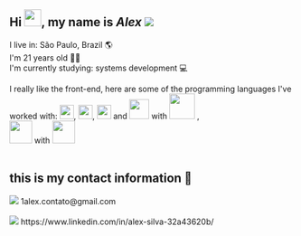 <h2>Hi <img src="https://cdn.jsdelivr.net/gh/devicons/devicon/icons/github/github-original.svg" width="30px" />,
 my name is <b><i>Alex</i></b>
  <img src="https://i.pinimg.com/564x/a5/2c/fa/a52cfa86db13cb4de5b849fb6ed39b7e.jpg" class="imagem1"/></h2>
 
I live in: São Paulo, Brazil 🌎<br>
I'm 21 years old 🧑🏼<br>
I'm currently studying: systems development 💻
<div>
    I really like the front-end, here are some of the programming languages I've worked with:
    <img src="https://cdn.jsdelivr.net/gh/devicons/devicon/icons/html5/html5-original.svg" width="25px"/>,
    <img src="https://cdn.jsdelivr.net/gh/devicons/devicon/icons/css3/css3-original.svg" width="25px"/>,
    <img src="https://cdn.jsdelivr.net/gh/devicons/devicon/icons/javascript/javascript-plain.svg" width="25px"/> and
    <img src="https://cdn.jsdelivr.net/gh/devicons/devicon/icons/php/php-plain.svg" width="35px"/> with 
    <img src="https://cdn.jsdelivr.net/gh/devicons/devicon/icons/mysql/mysql-plain-wordmark.svg" width="45px"/>
 , <br>
    <img src="https://cdn.jsdelivr.net/gh/devicons/devicon/icons/flutter/flutter-original.svg" width="40px"/> with
    <img src="https://cdn.jsdelivr.net/gh/devicons/devicon/icons/dart/dart-plain-wordmark.svg" width="40px"/>
</div>
<br> 

<h2>this is my contact information 📩</h2>
<div>
  <img src="https://img.shields.io/badge/Gmail-D14836?style=for-the-badge&logo=gmail&logoColor=white"> 1alex.contato@gmail.com <br><br>
  <img src="https://img.shields.io/badge/LinkedIn-0077B5?style=for-the-badge&logo=linkedin&logoColor=white"> https://www.linkedin.com/in/alex-silva-32a43620b/
 <div>


<!-- ![Snake animation](https://github.com/rafaballerini/AlexSoftW/blob/output/github-contribution-grid-snake.svg) -->

